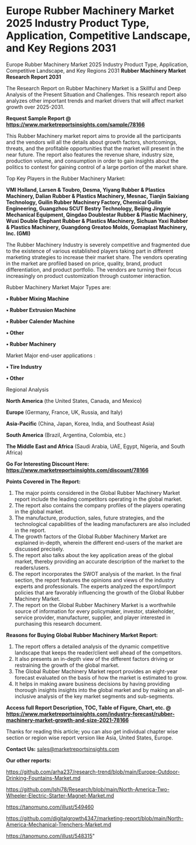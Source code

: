 # Europe Rubber Machinery Market 2025 Industry Product Type, Application, Competitive Landscape, and Key Regions 2031
Europe Rubber Machinery Market 2025 Industry Product Type, Application, Competitive Landscape, and Key Regions 2031
<strong>Rubber Machinery Market Research Report 2031</strong>

The Research Report on Rubber Machinery Market is a Skillful and Deep Analysis of the Present Situation and Challenges. This research report also analyzes other important trends and market drivers that will affect market growth over 2025-2031.

<strong>Request Sample Report @ <a href=https://www.marketreportsinsights.com/sample/78166>https://www.marketreportsinsights.com/sample/78166</a></strong>

This Rubber Machinery market report aims to provide all the participants and the vendors will all the details about growth factors, shortcomings, threats, and the profitable opportunities that the market will present in the near future. The report also features the revenue share, industry size, production volume, and consumption in order to gain insights about the politics to contest for gaining control of a large portion of the market share.

Top Key Players in the Rubber Machinery Market:

<strong>VMI Holland, Larsen & Toubro, Desma, Yiyang Rubber & Plastics Machinery, Dalian Rubber & Plastics Machinery, Mesnac, Tianjin Saixiang Technology, Guilin Rubber Machinery Factory, Chemical Guilin Engineering, Guangzhou SCUT Bestry Technology, Beijing Jingyie Mechanical Equipment, Qingdao Doublestar Rubber & Plastic Machinery, Wuxi Double Elephant Rubber & Plastics Machinery, Sichuan Yaxi Rubber & Plastics Machinery, Guangdong Greatoo Molds, Gomaplast Machinery, Inc. (GMI)</strong>

The Rubber Machinery Industry is severely competitive and fragmented due to the existence of various established players taking part in different marketing strategies to increase their market share. The vendors operating in the market are profiled based on price, quality, brand, product differentiation, and product portfolio. The vendors are turning their focus increasingly on product customization through customer interaction.

Rubber Machinery Market Major Types are:

<strong>• Rubber Mixing Machine

• Rubber Extrusion Machine

• Rubber Calender Machine

• Other

• Rubber Machinery</strong>

Market Major end-user applications :

<strong>• Tire Industry

• Other</strong>

Regional Analysis

</u><strong><b>North America</b></strong> (the United States, Canada, and Mexico)

<strong><b>Europe </b></strong>(Germany, France, UK, Russia, and Italy)

<strong><b>Asia-Pacific</b></strong> (China, Japan, Korea, India, and Southeast Asia)

<strong><b>South America</b></strong> (Brazil, Argentina, Colombia, etc.)

<strong><b>The Middle East and Africa</b></strong> (Saudi Arabia, UAE, Egypt, Nigeria, and South Africa)

<strong>Go For Interesting Discount Here: <a href=https://www.marketreportsinsights.com/discount/78166>https://www.marketreportsinsights.com/discount/78166</a></strong>

<strong>Points Covered in The Report:</strong>
<ol>
  <li>The major points considered in the Global Rubber Machinery Market report include the leading competitors operating in the global market.</li>
  <li>The report also contains the company profiles of the players operating in the global market.</li>
  <li>The manufacture, production, sales, future strategies, and the technological capabilities of the leading manufacturers are also included in the report.</li>
  <li>The growth factors of the Global Rubber Machinery Market are explained in-depth, wherein the different end-users of the market are discussed precisely.</li>
  <li>The report also talks about the key application areas of the global market, thereby providing an accurate description of the market to the readers/users.</li>
  <li>The report incorporates the SWOT analysis of the market. In the final section, the report features the opinions and views of the industry experts and professionals. The experts analyzed the export/import policies that are favorably influencing the growth of the Global Rubber Machinery Market.</li>
  <li>The report on the Global Rubber Machinery Market is a worthwhile source of information for every policymaker, investor, stakeholder, service provider, manufacturer, supplier, and player interested in purchasing this research document.</li>
</ol>
<strong>Reasons for Buying Global Rubber Machinery Market Report:</strong>

<ol>
  <li>The report offers a detailed analysis of the dynamic competitive landscape that keeps the reader/client well ahead of the competitors.</li>
  <li>It also presents an in-depth view of the different factors driving or restraining the growth of the global market.</li>
  <li>The Global Rubber Machinery Market report provides an eight-year forecast evaluated on the basis of how the market is estimated to grow.</li>
  <li>It helps in making aware business decisions by having providing thorough insights insights into the global market and by making an all-inclusive analysis of the key market segments and sub-segments.</li>
</ol>
<strong>Access full Report Description, TOC, Table of Figure, Chart, etc. @ <a href=https://www.marketreportsinsights.com/industry-forecast/rubber-machinery-market-growth-and-size-2021-78166>https://www.marketreportsinsights.com/industry-forecast/rubber-machinery-market-growth-and-size-2021-78166</a></strong>


Thanks for reading this article; you can also get individual chapter wise section or region wise report version like Asia, United States, Europe.

<strong>Contact Us:</strong>
sales@marketreportsinsights.com

<strong>Our other reports:</strong>

<a href=https://github.com/arha237/research-trend/blob/main/Europe-Outdoor-Drinking-Fountains-Market.md>https://github.com/arha237/research-trend/blob/main/Europe-Outdoor-Drinking-Fountains-Market.md</a>

<a href=https://github.com/Ishi78/Research/blob/main/North-America-Two-Wheeler-Electric-Starter-Magnet-Market.md>https://github.com/Ishi78/Research/blob/main/North-America-Two-Wheeler-Electric-Starter-Magnet-Market.md</a>

<a href=https://tanomuno.com/illust/549460>https://tanomuno.com/illust/549460</a>

<a href=https://github.com/digitalgrowth4347/marketing-report/blob/main/North-America-Mechanical-Trenchers-Market.md>https://github.com/digitalgrowth4347/marketing-report/blob/main/North-America-Mechanical-Trenchers-Market.md</a>

<a href=https://tanomuno.com/illust/548315>https://tanomuno.com/illust/548315</a>"
